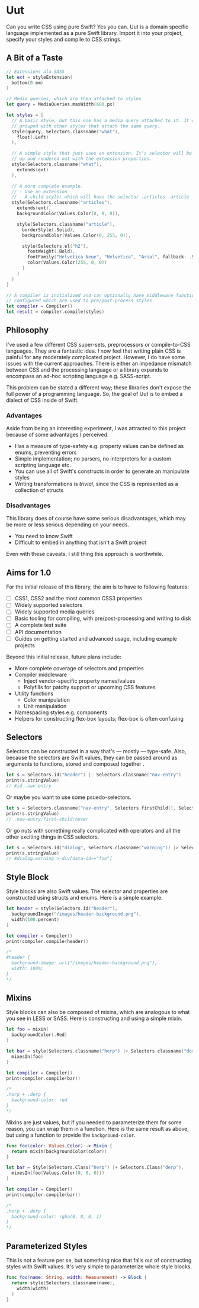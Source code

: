 # Uut

Can you write CSS using pure Swift? Yes you can. Uut is a domain specific language implemented as a pure Swift library. Import it into your project, specify your styles and compile to CSS strings.

## A Bit of a Taste

```swift
// Extensions ala SASS
let ext = styleExtension(
  bottom(0.em)
)

// Media queries, which are then attached to styles
let query = MediaQueries.maxWidth(600.px)

let styles = [
  // A basic style, but this one has a media query attached to it. It will be
  // grouped with other styles that attach the same query.
  style(query, Selectors.classname("what"),
    float(.Left)
  ),

  // A simple style that just uses an extension. It's selector will be hoisted
  // up and rendered out with the extension properties.
  style(Selectors.classname("what"),
    extends(ext)
  ),

  // A more complete example.
  // - Use an extension
  // - A child style; which will have the selector .articles .article
  style(Selectors.classname("articles"),
    extends(ext),
    backgroundColor(Values.Color(0, 0, 0)),

    style(Selectors.classname("article"),
      borderStyle(.Solid),
      backgroundColor(Values.Color(0, 255, 0)),

      style(Selectors.el("h2"),
        fontWeight(.Bold),
        fontFamily("Helvetica Neue", "Helvetica", "Arial", fallback: .SansSerif),
        color(Values.Color(255, 0, 0))
      )
    )
  )
]

// A compiler is initialized and can optionally have middleware functions
// configured which are used to pre/post-process styles.
let compiler = Compiler()
let result = compiler.compile(styles)
```
## Philosophy

I've used a few different CSS super-sets, preprocessors or compile-to-CSS languages. They are a fantastic idea. I now feel that writing plain CSS is painful for any moderately complicated project. However, I do have some issues with the current approaches. There is either an impedance mismatch between CSS and the processing language or a library expands to encompass an ad-hoc scripting language e.g. SASS-script.

This problem can be stated a different way; these libraries don't expose the full power of a programming language. So, the goal of Uut is to embed a dialect of CSS inside of Swift.

### Advantages

Aside from being an interesting experiment, I was attracted to this project because of some advantages I perceived.

* Has a measure of type-safety e.g. property values can be defined as enums, preventing errors
* Simple implementation; no parsers, no interpreters for a custom scripting language etc.
* You can use all of Swift's constructs in order to generate an manipulate styles
* Writing transformations is _trivial_, since the CSS is represented as a collection of structs

### Disadvantages

This library does of course have some serious disadvantages, which may be more or less serious depending on your needs.

* You need to know Swift
* Difficult to embed in anything that isn't a Swift project

Even with these caveats, I still thing this approach is worthwhile.

## Aims for 1.0

For the initial release of this library, the aim is to have to following features:

* [ ] CSS1, CSS2 and the most common CSS3 properties
* [ ] Widely supported selectors
* [ ] Widely supported media queries
* [ ] Basic tooling for compiling, with pre/post-processing and writing to disk
* [ ] A complete test suite
* [ ] API documentation
* [ ] Guides on getting started and advanced usage, including example projects

Beyond this initial release, future plans include:

* More complete coverage of selectors and properties
* Compiler middleware
    * Inject vendor-specific property names/values
    * Polyfills for patchy support or upcoming CSS features
* Utility functions
    * Color manipulation
    * Unit manipulation
* Namespacing styles e.g. components
* Helpers for constructing flex-box layouts; flex-box is often confusing

## Selectors

Selectors can be constructed in a way that's — mostly — type-safe. Also, because the selectors are Swift values, they can be passed around as arguments to functions, stored and composed together .

```swift
let s = Selectors.id("header") |- Selectors.classname("nav-entry")
print(s.stringValue)
// #id .nav-entry
```

Or maybe you want to use some psuedo-selectors.

```swift
let s = Selectors.classname("nav-entry", Selectors.firstChild(), Selectors.hover())
print(s.stringValue)
// .nav-entry:first-child:hover
```

Or go nuts with something really complicated with operators and all the other exciting things in CSS selectors.

```swift
let s = Selectors.id("dialog", Selectors.classname("warning")) |> Selectors.el("div", Selectors.attrContains("data-id", "foo"))
print(s.stringValue)
// #dialog.warning > div[data-id~="foo"]
```

## Style Block

Style blocks are also Swift values. The selector and properties are constructed using structs and enums. Here is a simple example.

```swift
let header = style(Selectors.id("header"),
  backgroundImage("/images/header-background.png"),
  width(100.percent)
)

let compiler = Compiler()
print(compiler.compile(header))

/*
#header {
  background-image: url("/images/header-background.png");
  width: 100%;
}
*/
```

## Mixins

Style blocks can also be composed of mixins, which are analogous to what you see in LESS or SASS. Here is constructing and using a simple mixin.

```swift
let foo = mixin(
  backgroundColor(.Red)
)

let bar = style(Selectors.classname("herp") |+ Selectors.classname("derp"),
  mixesIn(foo)
)

let compiler = Compiler()
print(compiler.compile(bar))

/*
.herp + .derp {
  background-color: red
}
*/
```

Mixins are just values, but if you needed to parameterize them for some reason, you can wrap them in a function. Here is the same result as above, but using a function to provide the `background-color`.


```swift
func foo(color: Values.Color) -> Mixin {
  return mixin(backgroundColor(color))
}

let bar = Style(Selectors.Class("herp") |+ Selectors.Class("derp"),
  mixesIn(foo(Values.Color(0, 0, 0)))
)

let compiler = Compiler()
print(compiler.compile(bar))

/*
.herp + .derp {
  background-color: rgba(0, 0, 0, 1)
}
*/
```

## Parameterized Styles

This is not a feature per se, but something nice that falls out of constructing styles with Swift values. It's very simple to parameterize whole style blocks.

```swift
func foo(name: String, width: Measurement) -> Block {
  return style(Selectors.classname(name),
    width(width)
  )
}
```
